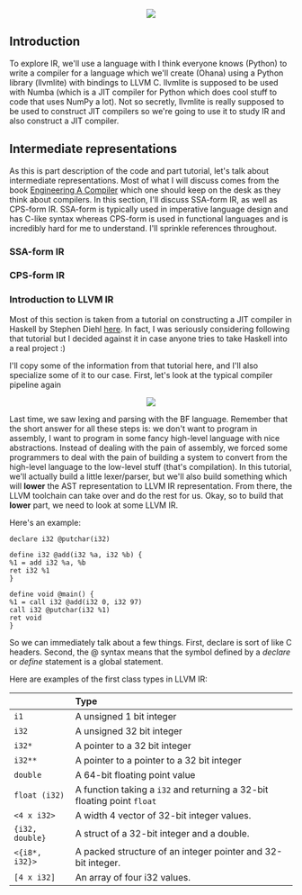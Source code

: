 <p align="center">
<img src="{{ "/assets/img/ohana.jpg" | relative_url }}" style="max-width: 45%"></img></center>
</p>

## Introduction

To explore IR, we'll use a language with I think everyone knows (Python) to write a compiler for a language which we'll create (Ohana) using a Python library (llvmlite) with bindings to LLVM C. llvmlite is supposed to be used with Numba (which is a JIT compiler for Python which does cool stuff to code that uses NumPy a lot). Not so secretly, llvmlite is really supposed to be used to construct JIT compilers so we're going to use it to study IR and also construct a JIT compiler. 

## Intermediate representations

As this is part description of the code and part tutorial, let's talk about intermediate representations. Most of what I will discuss comes from the book [Engineering A Compiler](http://www.r-5.org/files/books/computers/compilers/writing/Keith_Cooper_Linda_Torczon-Engineering_a_Compiler-EN.pdf) which one should keep on the desk as they think about compilers. In this section, I'll discuss SSA-form IR, as well as CPS-form IR. SSA-form is typically used in imperative language design and has C-like syntax whereas CPS-form is used in functional languages and is incredibly hard for me to understand. I'll sprinkle references throughout.

### SSA-form IR

### CPS-form IR

### Introduction to LLVM IR

Most of this section is taken from a tutorial on constructing a JIT compiler in Haskell by Stephen Diehl [here](http://www.stephendiehl.com/llvm/). In fact, I was seriously considering following that tutorial but I decided against it in case anyone tries to take Haskell into a real project :)

I'll copy some of the information from that tutorial here, and I'll also specialize some of it to our case. First, let's look at the typical compiler pipeline again

<center><img src=http://www.stephendiehl.com/llvm/img/compiler.png></center>

Last time, we saw lexing and parsing with the BF language. Remember that the short answer for all these steps is: we don't want to program in assembly, I want to program in some fancy high-level language with nice abstractions. Instead of dealing with the pain of assembly, we forced some programmers to deal with the pain of building a system to convert from the high-level language to the low-level stuff (that's compilation). In this tutorial, we'll actually build a little lexer/parser, but we'll also build something which will **lower** the AST representation to LLVM IR representation. From there, the LLVM toolchain can take over and do the rest for us. Okay, so to build that **lower** part, we need to look at some LLVM IR.

Here's an example:

```
declare i32 @putchar(i32)

define i32 @add(i32 %a, i32 %b) {
%1 = add i32 %a, %b
ret i32 %1
}

define void @main() {
%1 = call i32 @add(i32 0, i32 97)
call i32 @putchar(i32 %1)
ret void
}
```

So we can immediately talk about a few things. First, declare is sort of like C headers. Second, the @ syntax means that the symbol defined by a *declare* or *define* statement is a global statement.

Here are examples of the first class types in LLVM IR:

<table>
<thead>
<tr class="header">
<th align="left"></th>
<th align="left">Type</th>
</tr>
</thead>
<tbody>
<tr class="odd">
<td align="left"><code>i1</code></td>
<td align="left">A unsigned 1 bit integer</td>
</tr>
<tr class="even">
<td align="left"><code>i32</code></td>
<td align="left">A unsigned 32 bit integer</td>
</tr>
<tr class="odd">
<td align="left"><code>i32*</code></td>
<td align="left">A pointer to a 32 bit integer</td>
</tr>
<tr class="even">
<td align="left"><code>i32**</code></td>
<td align="left">A pointer to a pointer to a 32 bit integer</td>
</tr>
<tr class="odd">
<td align="left"><code>double</code></td>
<td align="left">A 64-bit floating point value</td>
</tr>
<tr class="even">
<td align="left"><code>float (i32)</code></td>
<td align="left">A function taking a <code>i32</code> and returning a 32-bit floating point <code>float</code></td>
</tr>
<tr class="odd">
<td align="left"><code>&lt;4 x i32&gt;</code></td>
<td align="left">A width 4 vector of 32-bit integer values.</td>
</tr>
<tr class="even">
<td align="left"><code>{i32, double}</code></td>
<td align="left">A struct of a 32-bit integer and a double.</td>
</tr>
<tr class="odd">
<td align="left"><code>&lt;{i8*, i32}&gt;</code></td>
<td align="left">A packed structure of an integer pointer and 32-bit integer.</td>
</tr>
<tr class="even">
<td align="left"><code>[4 x i32]</code></td>
<td align="left">An array of four i32 values.</td>
</tr>
</tbody>
</table>
